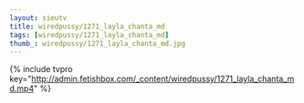 ```yaml
--- 
layout: sieutv
title: wiredpussy/1271_layla_chanta_md
tags: [wiredpussy/1271_layla_chanta_md]
thumb_: wiredpussy/1271_layla_chanta_md.jpg
---
```

{% include tvpro key="http://admin.fetishbox.com/_content/wiredpussy/1271_layla_chanta_md.mp4" %} 
